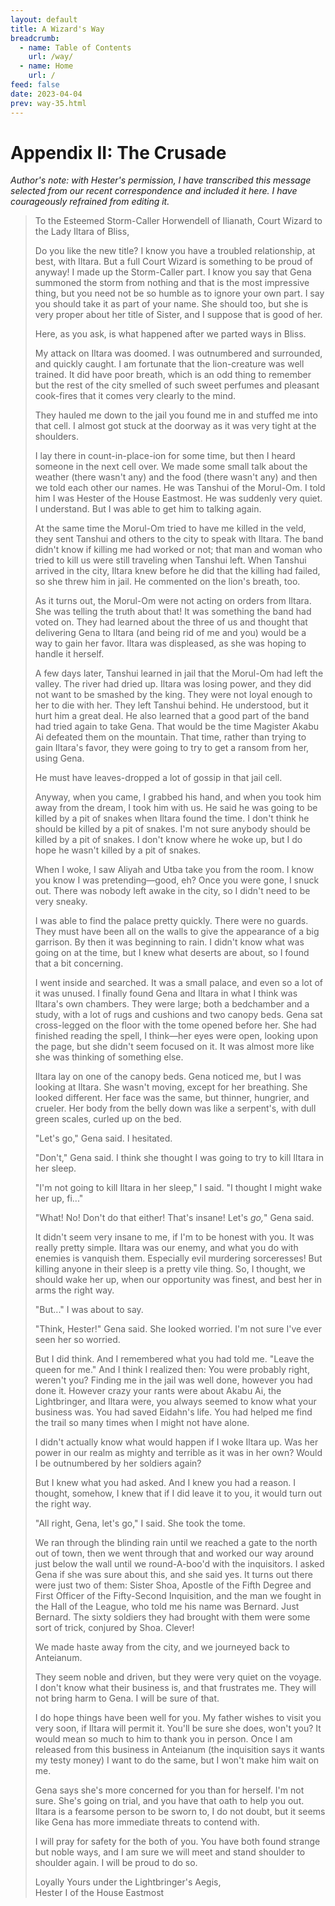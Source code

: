 ```yaml
---
layout: default
title: A Wizard's Way
breadcrumb:
  - name: Table of Contents
    url: /way/
  - name: Home
    url: /
feed: false
date: 2023-04-04
prev: way-35.html
---
```


# Appendix II: The Crusade

_Author's note: with Hester's permission, I have transcribed this message selected from our recent correspondence and included it here. I have courageously refrained from editing it._

> To the Esteemed Storm-Caller Horwendell of Ilianath, Court Wizard to the Lady Iltara of Bliss,
> 
> Do you like the new title? I know you have a troubled relationship, at best, with Iltara. But a full Court Wizard is something to be proud of anyway! I made up the Storm-Caller part. I know you say that Gena summoned the storm from nothing and that is the most impressive thing, but you need not be so humble as to ignore your own part. I say you should take it as part of your name. She should too, but she is very proper about her title of Sister, and I suppose that is good of her.
> 
> Here, as you ask, is what happened after we parted ways in Bliss.
> 
> My attack on Iltara was doomed. I was outnumbered and surrounded, and quickly caught. I am fortunate that the lion-creature was well trained. It did have poor breath, which is an odd thing to remember but the rest of the city smelled of such sweet perfumes and pleasant cook-fires that it comes very clearly to the mind.
> 
> They hauled me down to the jail you found me in and stuffed me into that cell. I almost got stuck at the doorway as it was very tight at the shoulders.
> 
> I lay there in count-in-place-ion for some time, but then I heard someone in the next cell over. We made some small talk about the weather (there wasn't any) and the food (there wasn't any) and then we told each other our names. He was Tanshui of the Morul-Om. I told him I was Hester of the House Eastmost. He was suddenly very quiet. I understand. But I was able to get him to talking again.
> 
> At the same time the Morul-Om tried to have me killed in the veld, they sent Tanshui and others to the city to speak with Iltara. The band didn't know if killing me had worked or not; that man and woman who tried to kill us were still traveling when Tanshui left. When Tanshui arrived in the city, Iltara knew before he did that the killing had failed, so she threw him in jail. He commented on the lion's breath, too.
> 
> As it turns out, the Morul-Om were not acting on orders from Iltara. She was telling the truth about that! It was something the band had voted on. They had learned about the three of us and thought that delivering Gena to Iltara (and being rid of me and you) would be a way to gain her favor. Iltara was displeased, as she was hoping to handle it herself.
> 
> A few days later, Tanshui learned in jail that the Morul-Om had left the valley. The river had dried up. Iltara was losing power, and they did not want to be smashed by the king. They were not loyal enough to her to die with her. They left Tanshui behind. He understood, but it hurt him a great deal. He also learned that a good part of the band had tried again to take Gena. That would be the time Magister Akabu Ai defeated them on the mountain. That time, rather than trying to gain Iltara's favor, they were going to try to get a ransom from her, using Gena.
> 
> He must have leaves-dropped a lot of gossip in that jail cell.
> 
> Anyway, when you came, I grabbed his hand, and when you took him away from the dream, I took him with us. He said he was going to be killed by a pit of snakes when Iltara found the time. I don't think he should be killed by a pit of snakes. I'm not sure anybody should be killed by a pit of snakes. I don't know where he woke up, but I do hope he wasn't killed by a pit of snakes.
> 
> When I woke, I saw Aliyah and Utba take you from the room. I know you know I was pretending—good, eh? Once you were gone, I snuck out. There was nobody left awake in the city, so I didn't need to be very sneaky.
> 
> I was able to find the palace pretty quickly. There were no guards. They must have been all on the walls to give the appearance of a big garrison. By then it was beginning to rain. I didn't know what was going on at the time, but I knew what deserts are about, so I found that a bit concerning.
> 
> I went inside and searched. It was a small palace, and even so a lot of it was unused. I finally found Gena and Iltara in what I think was Iltara's own chambers. They were large; both a bedchamber and a study, with a lot of rugs and cushions and two canopy beds. Gena sat cross-legged on the floor with the tome opened before her. She had finished reading the spell, I think—her eyes were open, looking upon the page, but she didn't seem focused on it. It was almost more like she was thinking of something else.
> 
> Iltara lay on one of the canopy beds. Gena noticed me, but I was looking at Iltara. She wasn't moving, except for her breathing. She looked different. Her face was the same, but thinner, hungrier, and crueler. Her body from the belly down was like a serpent's, with dull green scales, curled up on the bed.
> 
> "Let's go," Gena said. I hesitated.
> 
> "Don't," Gena said. I think she thought I was going to try to kill Iltara in her sleep.
> 
> "I'm not going to kill Iltara in her sleep," I said. "I thought I might wake her up, fi..."
> 
> "What! No! Don't do that either! That's insane! Let's _go,_" Gena said.
> 
> It didn't seem very insane to me, if I'm to be honest with you. It was really pretty simple. Iltara was our enemy, and what you do with enemies is vanquish them. Especially evil murdering sorceresses! But killing anyone in their sleep is a pretty vile thing. So, I thought, we should wake her up, when our opportunity was finest, and best her in arms the right way.
> 
> "But..." I was about to say.
> 
> "Think, Hester!" Gena said. She looked worried. I'm not sure I've ever seen her so worried.
> 
> But I did think. And I remembered what you had told me. "Leave the queen for me." And I think I realized then: You were probably right, weren't you? Finding me in the jail was well done, however you had done it. However crazy your rants were about Akabu Ai, the Lightbringer, and Iltara were, you always seemed to know what your business was. You had saved Eidahn's life. You had helped me find the trail so many times when I might not have alone.
> 
> I didn't actually know what would happen if I woke Iltara up. Was her power in our realm as mighty and terrible as it was in her own? Would I be outnumbered by her soldiers again?
> 
> But I knew what you had asked. And I knew you had a reason. I thought, somehow, I knew that if I did leave it to you, it would turn out the right way.
> 
> "All right, Gena, let's go," I said. She took the tome.
> 
> We ran through the blinding rain until we reached a gate to the north out of town, then we went through that and worked our way around just below the wall until we round-A-boo'd with the inquisitors. I asked Gena if she was sure about this, and she said yes. It turns out there were just two of them: Sister Shoa, Apostle of the Fifth Degree and First Officer of the Fifty-Second Inquisition, and the man we fought in the Hall of the League, who told me his name was Bernard. Just Bernard. The sixty soldiers they had brought with them were some sort of trick, conjured by Shoa. Clever!
> 
> We made haste away from the city, and we journeyed back to Anteianum.
> 
> They seem noble and driven, but they were very quiet on the voyage. I don't know what their business is, and that frustrates me. They will not bring harm to Gena. I will be sure of that.
> 
> I do hope things have been well for you. My father wishes to visit you very soon, if Iltara will permit it. You'll be sure she does, won't you? It would mean so much to him to thank you in person. Once I am released from this business in Anteianum (the inquisition says it wants my testy money) I want to do the same, but I won't make him wait on me.
> 
> Gena says she's more concerned for you than for herself. I'm not sure. She's going on trial, and you have that oath to help you out. Iltara is a fearsome person to be sworn to, I do not doubt, but it seems like Gena has more immediate threats to contend with.
> 
> I will pray for safety for the both of you. You have both found strange but noble ways, and I am sure we will meet and stand shoulder to shoulder again. I will be proud to do so.
> 
> Loyally Yours under the Lightbringer's Aegis,  
> Hester I of the House Eastmost

